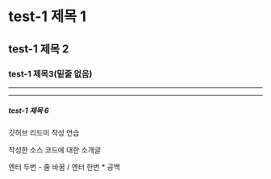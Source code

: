 # test-1 제목 1
## test-1 제목 2
### test-1 제목3(밑줄 없음)
***
---
##### test-1 제목 6

깃허브 리드미 작성 연습

작성한 소스 코드에 대한 소개글

엔터 두번 - 줄 바꿈
/ 엔터 한번 * 공백
